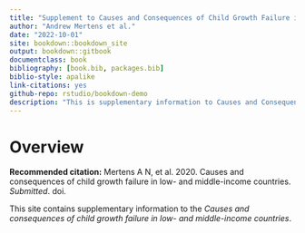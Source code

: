 ```yaml
--- 
title: "Supplement to Causes and Consequences of Child Growth Failure in Low- and Middle-income Countries"
author: "Andrew Mertens et al."
date: "2022-10-01"
site: bookdown::bookdown_site
output: bookdown::gitbook
documentclass: book
bibliography: [book.bib, packages.bib]
biblio-style: apalike
link-citations: yes
github-repo: rstudio/bookdown-demo
description: "This is supplementary information to Causes and Consequences of Child Growth Failure in Low- and Middle-income Countries"
---
```


# Overview

**Recommended citation:** Mertens A N, et al. 2020. Causes and consequences of child growth failure in low- and middle-income countries. *Submitted*. doi. 

This site contains supplementary information to the *Causes and consequences of child growth failure in low- and middle-income countries*. 



